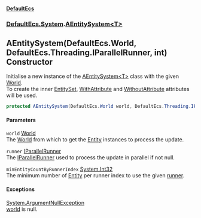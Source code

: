 #### [DefaultEcs](./index.md 'index')
### [DefaultEcs.System](./DefaultEcs-System.md 'DefaultEcs.System').[AEntitySystem&lt;T&gt;](./DefaultEcs-System-AEntitySystem-T-.md 'DefaultEcs.System.AEntitySystem&lt;T&gt;')
## AEntitySystem(DefaultEcs.World, DefaultEcs.Threading.IParallelRunner, int) Constructor
Initialise a new instance of the [AEntitySystem&lt;T&gt;](./DefaultEcs-System-AEntitySystem-T-.md 'DefaultEcs.System.AEntitySystem&lt;T&gt;') class with the given [World](./DefaultEcs-World.md 'DefaultEcs.World').  
To create the inner [EntitySet](./DefaultEcs-EntitySet.md 'DefaultEcs.EntitySet'), [WithAttribute](./DefaultEcs-System-WithAttribute.md 'DefaultEcs.System.WithAttribute') and [WithoutAttribute](./DefaultEcs-System-WithoutAttribute.md 'DefaultEcs.System.WithoutAttribute') attributes will be used.  
```csharp
protected AEntitySystem(DefaultEcs.World world, DefaultEcs.Threading.IParallelRunner runner, int minEntityCountByRunnerIndex);
```
#### Parameters
<a name='DefaultEcs-System-AEntitySystem-T--AEntitySystem(DefaultEcs-World_DefaultEcs-Threading-IParallelRunner_int)-world'></a>
`world` [World](./DefaultEcs-World.md 'DefaultEcs.World')  
The [World](./DefaultEcs-World.md 'DefaultEcs.World') from which to get the [Entity](./DefaultEcs-Entity.md 'DefaultEcs.Entity') instances to process the update.  
  
<a name='DefaultEcs-System-AEntitySystem-T--AEntitySystem(DefaultEcs-World_DefaultEcs-Threading-IParallelRunner_int)-runner'></a>
`runner` [IParallelRunner](./DefaultEcs-Threading-IParallelRunner.md 'DefaultEcs.Threading.IParallelRunner')  
The [IParallelRunner](./DefaultEcs-Threading-IParallelRunner.md 'DefaultEcs.Threading.IParallelRunner') used to process the update in parallel if not null.  
  
<a name='DefaultEcs-System-AEntitySystem-T--AEntitySystem(DefaultEcs-World_DefaultEcs-Threading-IParallelRunner_int)-minEntityCountByRunnerIndex'></a>
`minEntityCountByRunnerIndex` [System.Int32](https://docs.microsoft.com/en-us/dotnet/api/System.Int32 'System.Int32')  
The minimum number of [Entity](./DefaultEcs-Entity.md 'DefaultEcs.Entity') per runner index to use the given [runner](#DefaultEcs-System-AEntitySystem-T--AEntitySystem(DefaultEcs-World_DefaultEcs-Threading-IParallelRunner_int)-runner 'DefaultEcs.System.AEntitySystem&lt;T&gt;.AEntitySystem(DefaultEcs.World, DefaultEcs.Threading.IParallelRunner, int).runner').  
  
#### Exceptions
[System.ArgumentNullException](https://docs.microsoft.com/en-us/dotnet/api/System.ArgumentNullException 'System.ArgumentNullException')  
[world](#DefaultEcs-System-AEntitySystem-T--AEntitySystem(DefaultEcs-World_DefaultEcs-Threading-IParallelRunner_int)-world 'DefaultEcs.System.AEntitySystem&lt;T&gt;.AEntitySystem(DefaultEcs.World, DefaultEcs.Threading.IParallelRunner, int).world') is null.  

